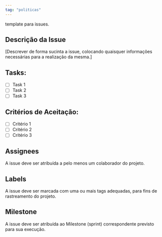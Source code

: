 ```yaml
---
tag: "politicas"
---
```

template para issues.

## Descrição da Issue
[Descrever de forma sucinta a issue, colocando quaisquer informações necessárias para a realização da mesma.]

## Tasks:
- [ ] Task 1
- [ ] Task 2
- [ ] Task 3

## Critérios de Aceitação:
- [ ] Critério 1
- [ ] Critério 2
- [ ] Critério 3

## Assignees
A issue deve ser atribuída a pelo menos um colaborador do projeto.

## Labels
A issue deve ser marcada com uma ou mais tags adequadas, para fins de rastreamento do projeto.

## Milestone
A issue deve ser atribuída ao Milestone (sprint) correspondente previsto para sua execução.

